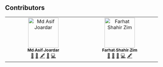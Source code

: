 ## Contributors

<!-- ALL-CONTRIBUTORS-LIST:START - Do not remove or modify this section -->
<!-- prettier-ignore-start -->
<!-- markdownlint-disable -->
<table>
  <tbody>
    <tr>
      <td align="center" valign="top" width="16.66%"><a href="https://github.com/asifjoardar"><img src="https://avatars1.githubusercontent.com/u/35629053?v=4?s=100" width="100px;" alt="Md Asif Joardar"/><br /><sub><b>Md Asif Joardar</b></sub></a><br /><a href="#projectManagement-asifjoardar" title="Project Management">📆</a> <a href="#maintenance-asifjoardar" title="Maintenance">🚧</a> <a href="#content-asifjoardar" title="Content">🖋</a> <a href="https://github.com/asifjoardar/Design-Patterns-Palette/pulls?q=is%3Apr+reviewed-by%3Aasifjoardar" title="Reviewed Pull Requests">👀</a> <a href="https://github.com/asifjoardar/Design-Patterns-Palette/commits?author=asifjoardar" title="Code">💻</a></td>
      <td align="center" valign="top" width="16.66%"><a href="https://medium.com/@farhatshahirzim"><img src="https://avatars.githubusercontent.com/u/27778619?v=4?s=100" width="100px;" alt="Farhat Shahir Zim"/><br /><sub><b>Farhat Shahir Zim</b></sub></a><br /><a href="#projectManagement-zim0101" title="Project Management">📆</a> <a href="#maintenance-zim0101" title="Maintenance">🚧</a> <a href="https://github.com/asifjoardar/Design-Patterns-Palette/pulls?q=is%3Apr+reviewed-by%3Azim0101" title="Reviewed Pull Requests">👀</a> <a href="https://github.com/asifjoardar/Design-Patterns-Palette/commits?author=zim0101" title="Code">💻</a> <a href="#content-zim0101" title="Content">🖋</a></td>
    </tr>
  </tbody>
</table>

<!-- markdownlint-restore -->
<!-- prettier-ignore-end -->

<!-- ALL-CONTRIBUTORS-LIST:END -->
